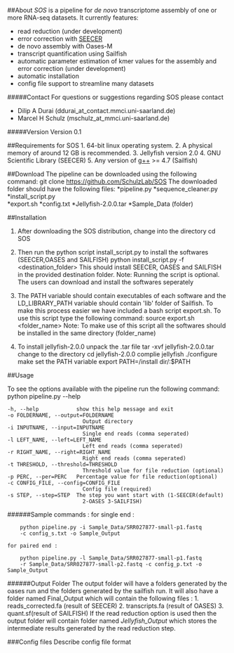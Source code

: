 ##About
*SOS* is a pipeline for *de novo* transcriptome assembly of one or more RNA-seq datasets.
It currently features:
* read reduction (under development)
* error correction with [SEECER ](http://de.wikipedia.org/ "Titel, der beim Überfahren mit der Maus angezeigt wird")
* de novo assembly with Oases-M
* transcript quantification using Sailfish
* automatic parameter estimation of kmer values for the assembly and error correction (under development)
* automatic installation
* config file support to streamline many datasets

#####Contact
For questions or suggestions regarding SOS please contact

* Dilip A Durai (ddurai_at_contact.mmci.uni-saarland.de)
* Marcel H Schulz (mschulz_at_mmci.uni-saarland.de)

#####Version
Version 0.1

##Requirements
for SOS
	1.	64-bit linux operating system. 
	2.	A physical memory of around 12 GB is recommended.
	3.	Jellyfish version 2.0
	4.	GNU Scientific Library (SEECER)
    5.  Any version of [g++](gcc.gnu.org) >= 4.7 (Sailfish)


##Download
The pipeline can be downloaded using the following command:
	git clone https://github.com/SchulzLab/SOS
The downloaded folder should have the following files:
	*pipeline.py
	*sequence_cleaner.py
	*install_script.py	
	*export.sh
	*config.txt	
	*Jellyfish-2.0.0.tar
	*Sample_Data (folder)

##Installation

1.	After downloading the SOS distribution, change into the directory
		cd SOS

2.	Then run the python script install_script.py to install the softwares (SEECER,OASES and SAILFISH)
		python install_script.py -f <destination_folder>
	This should install SEECER, OASES and SAILFISH in the provided destination folder. 
	Note: Running the script is optional. The users can download and install the softwares seperately  

3.	The PATH variable should contain executables of each software and the LD_LIBRARY_PATH variable should contain 'lib' folder of Sailfish.
	To make this process easier we have included a bash script export.sh. To use this script type the following command:
		source export.sh <folder_name>
	Note: To make use of this script all the softwares should be installed in the same directory (folder_name)

4.	To install jellyfish-2.0.0 unpack the .tar file
		tar -xvf jellyfish-2.0.0.tar
	change to the directory 
		cd jellyfish-2.0.0
	complie jellyfish
		./configure
		make
	set the PATH variable 
		export PATH=/install dir/:$PATH  

##Usage

To see the options available with the pipeline run the following command:
	python pipeline.py --help

	-h, --help            show this help message and exit
  	-o FOLDERNAME, --output=FOLDERNAME
        	                Output directory
  	-i INPUTNAME, --input=INPUTNAME
        	                Single end reads (comma seperated)
  	-l LEFT_NAME, --left=LEFT_NAME
        	                Left end reads (comma seperated)
  	-r RIGHT_NAME, --right=RIGHT_NAME
        	                Right end reads (comma seperated)
  	-t THRESHOLD, --threshold=THRESHOLD
        	                Threshold value for file reduction (optional)
  	-p PERC, --per=PERC   Percentage value for file reduction(optional)
  	-c CONFIG_FILE, --config=CONFIG_FILE
        	                Config file (required)
  	-s STEP, --step=STEP  The step you want start with (1-SEECER(default)
        	                2-OASES 3-SAILFISH)

######Sample commands : 
	for single end : 
```
    python pipeline.py -i Sample_Data/SRR027877-small-p1.fastq 
    -c config_s.txt -o Sample_Output
```
	for paired end :   
```
	python pipeline.py -l Sample_Data/SRR027877-small-p1.fastq 
	-r Sample_Data/SRR027877-small-p2.fastq -c config_p.txt -o 		Sample_Output
```

######Output Folder
The output folder will have a folders generated by the oases run and the folders generated by the sailfish run. 
It will also have a folder named Final_Output which will contain the following files :
	1.	reads_corrected.fa (result of SEECER)
	2.	transcripts.fa (result of OASES)
	3.	quant.sf(result of SAILFISH)
If the read reduction option is used then the output folder will contain folder named *Jellyfish_Output* which stores the intermediate results generated by the read reduction step.

###Config files
Describe config file format

